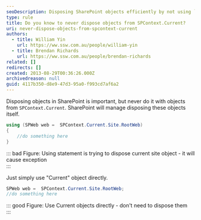 ```yaml
---
seoDescription: Disposing SharePoint objects efficiently by not using `SPContext.Current` objects that SharePoint manages itself.
type: rule
title: Do you know to never dispose objects from SPContext.Current?
uri: never-dispose-objects-from-spcontext-current
authors:
  - title: William Yin
    url: https://ww.ssw.com.au/people/william-yin
  - title: Brendan Richards
    url: https://ww.ssw.com.au/people/brendan-richards
related: []
redirects: []
created: 2013-08-29T00:36:26.000Z
archivedreason: null
guid: 4117b350-d8e9-47d3-95a0-f993cd7af6a2
---
```


Disposing objects in SharePoint is important, but never do it with objects from `SPContext.Current`. SharePoint will manage disposing these objects itself.

```csharp
using (SPWeb web =  SPContext.Current.Site.RootWeb)
{
    //do something here
}
```

::: bad
Figure: Using statement is trying to dispose current site object - it will cause exception  
:::

Just simply use "Current" object directly.

```csharp
SPWeb web =  SPContext.Current.Site.RootWeb;
//do something here
```

::: good
Figure: Use Current objects directly - don't need to dispose them  
:::

<!--endintro-->

